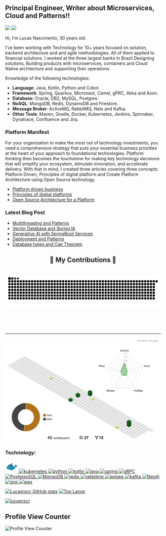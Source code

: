 ### 

## Principal Engineer, Writer about Microservices, Cloud and Patterns!!

<p align="left">
<a href="https://www.linkedin.com/in/lucasnscr/"><img src="https://img.shields.io/badge/-lucasnscr-0077B5?style=flat&logo=Linkedin&logoColor=white"/></a>
<a href="https://dev.to/lucasnscr"><img src="https://img.shields.io/badge/-lucasnscr-%2312100E?style=flat&logo=dev.to&logoColor=white"/></a>
</p>

Hi, I'm Lucas Nascimento, 30 years old.

I've been working with Technology for 10+ years focused on solution, backend architecture and and agile methodologies. All of them applied to financial solutions. I worked at the three largest banks in Brazil Designing solutions, Building products with microservices, containers and Cloud Native architecture and supporting their operations.

Knowledge of the following technologies:

- **Language**: Java, Kotlin, Python and Cobol.
- **Framework**: Spring, Quarkus, Micronaut, Camel, gPRC, Akka and Axon.
- **Database**: Oracle, DB2, MySQL, Postgres.
- **NoSQL**: MongoDB, Redis, DynamoDB and Firestore.
- **Message Broker**: ActiveMQ, RabbitMQ, Nats and Kafka.
- **Other Tools**: Maven, Gradle, Docker, Kubernetes, Jenkins, Spinnaker, Dynatrace, Confluence and Jira.

### Platform Manifest

For your organization to make the most out of technology investments, you need a comprehensive strategy that puts your essential business priorities at the heart of your approach to foundational technologies. Platform thinking then becomes the touchstone for making key technology decisions that will simplify your ecosystem, stimulate innovation, and accelerate delivery. With that in mind, I created three articles covering three concepts: Platform Driven, Principles of digital platform and Create Platform Architecture using Open Source technology.

- [Platform driven business](https://dev.to/lucasnscr/accelerating-business-with-platforms-2i8f)
- [Principles of digital platforms](https://dev.to/lucasnscr/principios-de-uma-plataforma-digital-2d8e)
- [Open Source Architecture for a Platform](https://dev.to/lucasnscr/architecture-of-an-open-source-digital-platform-o1l)

### Latest Blog Post
<!-- BLOG-POST-LIST:START -->
- [Multithreading and Patterns](https://dev.to/lucasnscr/multithreading-and-patterns-4nmk)
- [Vector Database and Spring IA](https://dev.to/lucasnscr/vector-database-and-spring-ia-4dll)
- [Generative AI with SpringBoot Services](https://dev.to/lucasnscr/generative-ai-with-springboot-services-471l)
- [Deployment and Patterns](https://dev.to/lucasnscr/deployment-and-patterns-18me)
- [Database types and Cap Theorem](https://dev.to/lucasnscr/database-types-and-cap-theorem-56d9)
<!-- BLOG-POST-LIST:END -->

<div align="center">
  <h2>🐍 My Contributions 🐍</h2>
  <br>
  <img alt="snake eating my contributions" src="https://raw.githubusercontent.com/lucasnscr/lucasnscr/output/github-contribution-grid-snake.svg" />
  
  <br/><br/><br/>
</div>

<hr/>

![](profile-3d-contrib/profile-green-animate.svg)

<h3 align="left">Technology:</h3>
 <a href="https://www.docker.com/" target="_blank"> <img src="https://github.com/devicons/devicon/blob/master/icons/docker/docker-original.svg" alt="docker" width="40" height="40"/> <a href="https://kubernetes.io" target="_blank"> <img src="https://www.vectorlogo.zone/logos/kubernetes/kubernetes-icon.svg" alt="kubernetes" width="40" height="40"/> <a href="https://www.python.org" target="_blank"> <img src="https://www.vectorlogo.zone/logos/python/python-icon.svg" alt="python" width="40" height="40"/> <a href="https://kotlinlang.org" target="_blank"> <img src="https://www.vectorlogo.zone/logos/kotlinlang/kotlinlang-icon.svg" alt="kotlin" width="40" height="40"/> <a href="https://www.java.com" target="_blank"> <img src="https://www.vectorlogo.zone/logos/java/java-icon.svg" alt="java" width="40" height="40"/> <a href="https://spring.io/" target="_blank"> <img src="https://www.vectorlogo.zone/logos/springio/springio-icon.svg" alt="spring" width="40" height="40"/> </a> <a href="https://grpc.io" target="_blank"> <img src="https://www.vectorlogo.zone/logos/grpcio/grpcio-ar21.svg" alt="gRPC" width="40" height="40"/> </a> <a href="https://www.postgresql.org" target="_blank"> <img src="https://www.vectorlogo.zone/logos/postgresql/postgresql-icon.svg" alt="PostgresSQL" width="40" height="40"/> <a href="https://www.mongodb.com/cloud/atlas2" target="_blank"> <img src="https://www.vectorlogo.zone/logos/mongodb/mongodb-icon.svg" alt="MongoDB" width="40" height="40"/> </a> <a href="https://redis.io/" target="_blank"> <img src="https://www.vectorlogo.zone/logos/redis/redis-icon.svg" alt="redis" width="40" height="40"/> </a> <a href="https://www.rabbitmq.com/" target="_blank"> <img src="https://www.vectorlogo.zone/logos/rabbitmq/rabbitmq-icon.svg" alt="rabbitmq" width="40" height="40"/> </a> <a href="https://cloud.google.com/apigee" target="_blank"> <img src="https://www.vectorlogo.zone/logos/apigee/apigee-icon.svg" alt="apigee" width="40" height="40"/> <a
href="https://kafka.apache.org/" target="_blank"> <img src="https://www.vectorlogo.zone/logos/apache_kafka/apache_kafka-icon.svg" alt="kafka" width="40" height="40"/> </a> <a
href="https://neo4j.com/" target="_blank"> <img src="https://www.vectorlogo.zone/logos/neo4j/neo4j-icon.svg" alt="Neo4j" width="40" height="40"/> </a> <a
href="https://cloud.google.com/" target="_blank"> <img src="https://www.vectorlogo.zone/logos/google_cloud/google_cloud-icon.svg" alt="gcp" width="40" height="40"/> </a> <a href="https://aws.amazon.com/pt/" target="_blank"> <img src="https://www.vectorlogo.zone/logos/amazon_aws/amazon_aws-icon.svg" alt="aws" width="40" height="40"/> </a>
 </p>

[![Lucasnscr GitHub stats](https://github-readme-stats.vercel.app/api?username=lucasnscr)](https://github.com/lucasnscr/github-readme-stats) [![Top Langs](https://github-readme-stats.vercel.app/api/top-langs/?username=lucasnscr&layout=compact)](https://github.com/lucasnscr/github-readme-stats)
<p align="left"> <a href="https://github.com/ryo-ma/github-profile-trophy"><img src="https://github-profile-trophy.vercel.app/?username=lucasnscr" alt="lucasnscr" /></a> </p>

## Profile View Counter
![Profile View Counter](https://komarev.com/ghpvc/?username=lucasnscr)
